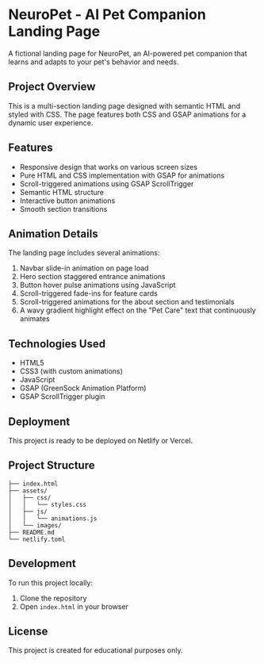 # NeuroPet - AI Pet Companion Landing Page

A fictional landing page for NeuroPet, an AI-powered pet companion that learns and adapts to your pet's behavior and needs.

## Project Overview

This is a multi-section landing page designed with semantic HTML and styled with CSS. The page features both CSS and GSAP animations for a dynamic user experience.

## Features

- Responsive design that works on various screen sizes
- Pure HTML and CSS implementation with GSAP for animations
- Scroll-triggered animations using GSAP ScrollTrigger
- Semantic HTML structure
- Interactive button animations
- Smooth section transitions

## Animation Details

The landing page includes several animations:
1. Navbar slide-in animation on page load
2. Hero section staggered entrance animations
3. Button hover pulse animations using JavaScript
4. Scroll-triggered fade-ins for feature cards
5. Scroll-triggered animations for the about section and testimonials
6. A wavy gradient highlight effect on the "Pet Care" text that continuously animates

## Technologies Used

- HTML5
- CSS3 (with custom animations)
- JavaScript
- GSAP (GreenSock Animation Platform)
- GSAP ScrollTrigger plugin

## Deployment

This project is ready to be deployed on Netlify or Vercel.

## Project Structure

```
├── index.html
├── assets/
│   ├── css/
│   │   └── styles.css
│   ├── js/
│   │   └── animations.js
│   └── images/
├── README.md
└── netlify.toml
```

## Development

To run this project locally:
1. Clone the repository
2. Open `index.html` in your browser

## License

This project is created for educational purposes only.
